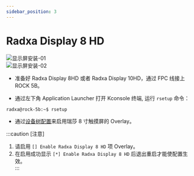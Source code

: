 ```yaml
---
sidebar_position: 3
---
```


# Radxa Display 8 HD

![显示屏安装-01](/img/rock5b/rock5b-display-8hd-FPC.webp)  
![显示屏安装-02](/img/rock5b/rock5b-display-8hd-connected.webp)

- 准备好 Radxa Display 8HD 或者 Radxa Display 10HD，通过 FPC 线接上 ROCK 5B。

- 通过左下角 Application Launcher 打开 Kconsole 终端, 运行 `rsetup` 命令：

```bash
radxa@rock-5b:~$ rsetup
```

- 通过[设备树配置](../os-config/rsetup#overlays)来启用瑞莎 8 寸触摸屏的 Overlay。

:::caution [注意]

1. 请启用 `[] Enable Radxa Display 8 HD` 项 Overlay。
2. 在启用成功显示 `[*] Enable Radxa Display 8 HD` 后退出重启才能使配置生效。  
   :::
